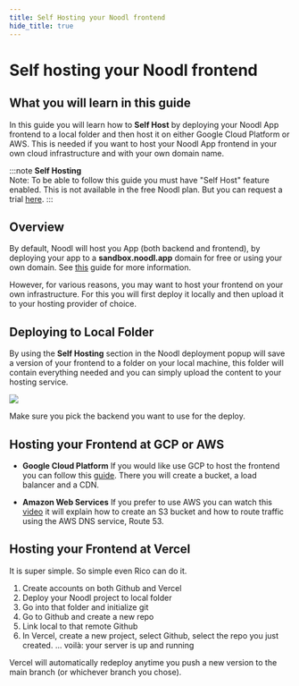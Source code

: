 ```yaml
---
title: Self Hosting your Noodl frontend
hide_title: true
---
```

# Self hosting your Noodl frontend

## What you will learn in this guide

In this guide you will learn how to **Self Host** by deploying your Noodl App frontend to a local folder and then host it on either Google Cloud Platform or AWS. This is needed if you want to host your Noodl App frontend in your own cloud infrastructure and with your own domain name.

:::note
**Self Hosting**<br/>Note: To be able to follow this guide you must have "Self Host" feature enabled. This is not available in the free Noodl plan. But you can request a trial [here](https://noodl.net/plans).
:::

## Overview

By default, Noodl will host you App (both backend and frontend), by deploying your app to a **sandbox.noodl.app** domain for free or using your own domain. See [this](/docs/guides/deploy/deploying-an-app-on-sandbox) guide for more information.

However, for various reasons, you may want to host your frontend on your own infrastructure. For this you will first deploy it locally and then upload it to your hosting provider of choice.

## Deploying to Local Folder

By using the **Self Hosting** section in the Noodl deployment popup will save a version of your frontend to a folder on your local machine, this folder will contain everything needed and you can simply upload the content to your hosting service.

<div className="ndl-image-with-background l">

![](/docs/guides/deploy/hosting-frontend/noodl-deploy-to-folder.png)

</div>

Make sure you pick the backend you want to use for the deploy.

## Hosting your Frontend at GCP or AWS

-   **Google Cloud Platform** If you would like use GCP to host the frontend you can follow this [guide](https://cloud.google.com/storage/docs/hosting-static-website). There you will create a bucket, a load balancer and a CDN.

-   **Amazon Web Services** If you prefer to use AWS you can watch this [video](https://www.youtube.com/watch?v=BpFKnPae1oY&ab_channel=AmazonWebServices) it will explain how to create an S3 bucket and how to route traffic using the AWS DNS service, Route 53.

## Hosting your Frontend at Vercel

It is super simple. So simple even Rico can do it.

1. Create accounts on both Github and Vercel
1. Deploy your Noodl project to local folder
1. Go into that folder and initialize git
1. Go to Github and create a new repo
1. Link local to that remote Github
1. In Vercel, create a new project, select Github, select the repo you just created.
... voilà: your server is up and running

Vercel will automatically redeploy anytime you push a new version to the main branch (or whichever branch you chose).
